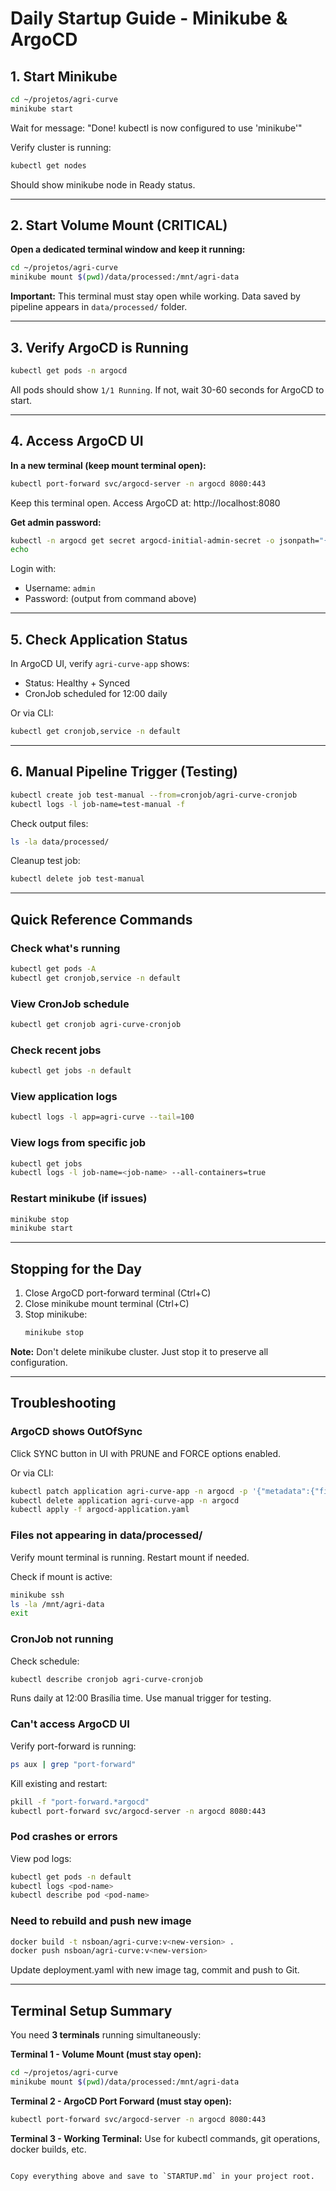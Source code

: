 # Daily Startup Guide - Minikube & ArgoCD

## 1. Start Minikube

```bash
cd ~/projetos/agri-curve
minikube start
```

Wait for message: "Done! kubectl is now configured to use 'minikube'"

Verify cluster is running:
```bash
kubectl get nodes
```

Should show minikube node in Ready status.

---

## 2. Start Volume Mount (CRITICAL)

**Open a dedicated terminal window and keep it running:**

```bash
cd ~/projetos/agri-curve
minikube mount $(pwd)/data/processed:/mnt/agri-data
```

**Important:** This terminal must stay open while working. Data saved by pipeline appears in `data/processed/` folder.

---

## 3. Verify ArgoCD is Running

```bash
kubectl get pods -n argocd
```

All pods should show `1/1 Running`. If not, wait 30-60 seconds for ArgoCD to start.

---

## 4. Access ArgoCD UI

**In a new terminal (keep mount terminal open):**

```bash
kubectl port-forward svc/argocd-server -n argocd 8080:443
```

Keep this terminal open. Access ArgoCD at: http://localhost:8080

**Get admin password:**
```bash
kubectl -n argocd get secret argocd-initial-admin-secret -o jsonpath="{.data.password}" | base64 -d
echo
```

Login with:
- Username: `admin`
- Password: (output from command above)

---

## 5. Check Application Status

In ArgoCD UI, verify `agri-curve-app` shows:
- Status: Healthy + Synced
- CronJob scheduled for 12:00 daily

Or via CLI:
```bash
kubectl get cronjob,service -n default
```

---

## 6. Manual Pipeline Trigger (Testing)

```bash
kubectl create job test-manual --from=cronjob/agri-curve-cronjob
kubectl logs -l job-name=test-manual -f
```

Check output files:
```bash
ls -la data/processed/
```

Cleanup test job:
```bash
kubectl delete job test-manual
```

---

## Quick Reference Commands

### Check what's running
```bash
kubectl get pods -A
kubectl get cronjob,service -n default
```

### View CronJob schedule
```bash
kubectl get cronjob agri-curve-cronjob
```

### Check recent jobs
```bash
kubectl get jobs -n default
```

### View application logs
```bash
kubectl logs -l app=agri-curve --tail=100
```

### View logs from specific job
```bash
kubectl get jobs
kubectl logs -l job-name=<job-name> --all-containers=true
```

### Restart minikube (if issues)
```bash
minikube stop
minikube start
```

---

## Stopping for the Day

1. Close ArgoCD port-forward terminal (Ctrl+C)
2. Close minikube mount terminal (Ctrl+C)
3. Stop minikube:
   ```bash
   minikube stop
   ```

**Note:** Don't delete minikube cluster. Just stop it to preserve all configuration.

---

## Troubleshooting

### ArgoCD shows OutOfSync
Click SYNC button in UI with PRUNE and FORCE options enabled.

Or via CLI:
```bash
kubectl patch application agri-curve-app -n argocd -p '{"metadata":{"finalizers":null}}' --type=merge
kubectl delete application agri-curve-app -n argocd
kubectl apply -f argocd-application.yaml
```

### Files not appearing in data/processed/
Verify mount terminal is running. Restart mount if needed.

Check if mount is active:
```bash
minikube ssh
ls -la /mnt/agri-data
exit
```

### CronJob not running
Check schedule:
```bash
kubectl describe cronjob agri-curve-cronjob
```

Runs daily at 12:00 Brasília time. Use manual trigger for testing.

### Can't access ArgoCD UI
Verify port-forward is running:
```bash
ps aux | grep "port-forward"
```

Kill existing and restart:
```bash
pkill -f "port-forward.*argocd"
kubectl port-forward svc/argocd-server -n argocd 8080:443
```

### Pod crashes or errors
View pod logs:
```bash
kubectl get pods -n default
kubectl logs <pod-name>
kubectl describe pod <pod-name>
```

### Need to rebuild and push new image
```bash
docker build -t nsboan/agri-curve:v<new-version> .
docker push nsboan/agri-curve:v<new-version>
```

Update deployment.yaml with new image tag, commit and push to Git.

---

## Terminal Setup Summary

You need **3 terminals** running simultaneously:

**Terminal 1 - Volume Mount (must stay open):**
```bash
cd ~/projetos/agri-curve
minikube mount $(pwd)/data/processed:/mnt/agri-data
```

**Terminal 2 - ArgoCD Port Forward (must stay open):**
```bash
kubectl port-forward svc/argocd-server -n argocd 8080:443
```

**Terminal 3 - Working Terminal:**
Use for kubectl commands, git operations, docker builds, etc.
```

Copy everything above and save to `STARTUP.md` in your project root.